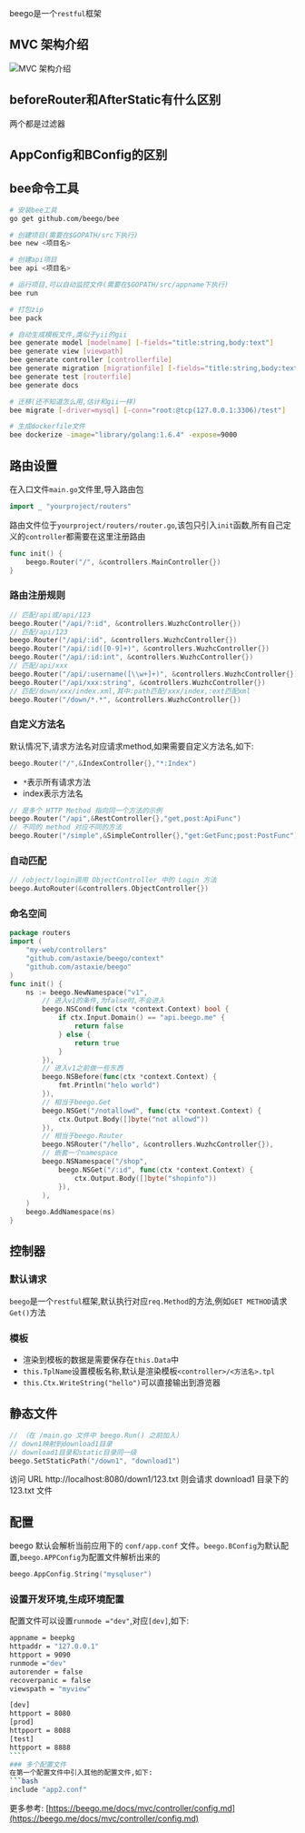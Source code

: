 beego是一个`restful`框架

## MVC 架构介绍
![MVC 架构介绍](https://beego.me/docs/images/detail.png)

## beforeRouter和AfterStatic有什么区别
两个都是过滤器

## AppConfig和BConfig的区别

## bee命令工具
```bash
# 安装bee工具
go get github.com/beego/bee

# 创建项目(需要在$GOPATH/src下执行)
bee new <项目名>

# 创建api项目
bee api <项目名>

# 运行项目,可以自动监控文件(需要在$GOPATH/src/appname下执行)
bee run

# 打包zip
bee pack

# 自动生成模板文件,类似于yii的gii
bee generate model [modelname] [-fields="title:string,body:text"]
bee generate view [viewpath]
bee generate controller [controllerfile]
bee generate migration [migrationfile] [-fields="title:string,body:text"]
bee generate test [routerfile]
bee generate docs

# 迁移(还不知道怎么用,估计和gii一样)
bee migrate [-driver=mysql] [-conn="root:@tcp(127.0.0.1:3306)/test"]

# 生成dockerfile文件
bee dockerize -image="library/golang:1.6.4" -expose=9000
```

## 路由设置
在入口文件`main.go`文件里,导入路由包
```go
import _ "yourproject/routers"
```
路由文件位于`yourproject/routers/router.go`,该包只引入`init`函数,所有自己定义的`controller`都需要在这里注册路由
```go
func init() {
    beego.Router("/", &controllers.MainController{})
}
```
### 路由注册规则
```go
// 匹配/api或/api/123
beego.Router("/api/?:id", &controllers.WuzhcController{})
// 匹配/api/123
beego.Router("/api/:id", &controllers.WuzhcController{})
beego.Router("/api/:id([0-9]+)", &controllers.WuzhcController{})
beego.Router("/api/:id:int", &controllers.WuzhcController{})
// 匹配/api/xxx
beego.Router("/api/:username([\\w+]+)", &controllers.WuzhcController{})
beego.Router("/api/xxx:string", &controllers.WuzhcController{})
// 匹配/down/xxx/index.xml,其中:path匹配/xxx/index,:ext匹配xml
beego.Router("/down/*.*", &controllers.WuzhcController{})
```
### 自定义方法名
默认情况下,请求方法名对应请求method,如果需要自定义方法名,如下:
```go
beego.Router("/",&IndexController{},"*:Index")
```
- `*`表示所有请求方法
- index表示方法名
```go
// 是多个 HTTP Method 指向同一个方法的示例
beego.Router("/api",&RestController{},"get,post:ApiFunc")
// 不同的 method 对应不同的方法
beego.Router("/simple",&SimpleController{},"get:GetFunc;post:PostFunc")
```
### 自动匹配
```go
// /object/login调用 ObjectController 中的 Login 方法
beego.AutoRouter(&controllers.ObjectController{})
```
### 命名空间
```go
package routers
import (
	"my-web/controllers"
	"github.com/astaxie/beego/context"
	"github.com/astaxie/beego"
)
func init() {
	ns := beego.NewNamespace("v1",
		// 进入v1的条件,为false时,不会进入
		beego.NSCond(func(ctx *context.Context) bool {
			if ctx.Input.Domain() == "api.beego.me" {
				return false
			} else {
				return true
			}
		}),
		// 进入v1之前做一些东西
		beego.NSBefore(func(ctx *context.Context) {
			fmt.Println("helo world")
		}),
		// 相当于beego.Get
		beego.NSGet("/notallowd", func(ctx *context.Context) {
			ctx.Output.Body([]byte("not allowd"))
		}),
		// 相当于beego.Router
		beego.NSRouter("/hello", &controllers.WuzhcController{}),
		// 嵌套一个namespace
		beego.NSNamespace("/shop",
			beego.NSGet("/:id", func(ctx *context.Context) {
				ctx.Output.Body([]byte("shopinfo"))
			}),
		),
	)
	beego.AddNamespace(ns)
}
```

## 控制器
### 默认请求
`beego`是一个`restful`框架,默认执行对应`req.Method`的方法,例如`GET METHOD`请求`Get()`方法
### 模板
- 渲染到模板的数据是需要保存在`this.Data`中
- `this.TplName`设置模板名称,默认是渲染模板`<controller>/<方法名>.tpl`
- `this.Ctx.WriteString("hello")`可以直接输出到游览器

## 静态文件
```go
// （在 /main.go 文件中 beego.Run() 之前加入）
// down1映射到download1目录
// download1目录和static目录同一级
beego.SetStaticPath("/down1", "download1") 
```
访问 URL http://localhost:8080/down1/123.txt 则会请求 download1 目录下的 123.txt 文件

## 配置
beego 默认会解析当前应用下的 `conf/app.conf` 文件。`beego.BConfig`为默认配置,`beego.APPConfig`为配置文件解析出来的
```go
beego.AppConfig.String("mysqluser")
```
### 设置开发环境,生成环境配置
配置文件可以设置`runmode ="dev"`,对应`[dev]`,如下:
```bash
appname = beepkg
httpaddr = "127.0.0.1"
httpport = 9090
runmode ="dev"
autorender = false
recoverpanic = false
viewspath = "myview"

[dev]
httpport = 8080
[prod]
httpport = 8088
[test]
httpport = 8888
​````
### 多个配置文件
在第一个配置文件中引入其他的配置文件,如下:
​```bash
include "app2.conf"
```
更多参考: [https://beego.me/docs/mvc/controller/config.md](https://beego.me/docs/mvc/controller/config.md)




